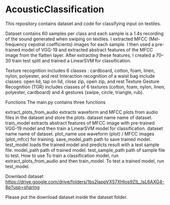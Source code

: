 # AcousticClassification

This repository contains dataset and code for classifying input on textiles.

Dataset contains 60 samples per class and each sample is a 1.4s recording of the sound generated when swiping on textiles. I extracted MFCC (Mel-frequency cepstral coefficients) images for each sample. I then used a pre-trained model of VGG-19 and extracted abstract features of the MFCC image from the flatten layer. After extracting these features, I created a 70–30 train test split and trained a LinearSVM for classification.

Texture recognition includes 6 classes : cardboard, cotton, foam, linen, nylon, polyester, and rest
Interaction recognition of a waist bag include  classes: open lid, tap on lid, close zip, open zip, and rest
Texture Gesture Recognition (TGR) includes classes of 6 textures (cotton, foam, nylon, linen, polyester, cardboard) and 4 gestures (swipe, circle, triangle, rub).

Functions
The main.py contains three functions

extract_plots_from_audio extracts waveform and MFCC plots from audio files in the dataset and store the plots.
dataset name name of dataset.
train_model extracts abstract features of MFCC image with pre-trained VGG-19 model and then train a LinearSVM model for classification.
dataset name name of dataset.
plot_name use waveform (plot) / MFCC images (plot_mfcc) for training.
save_model_path path to save trained model.
test_model loads the trained model and predicts result with a test sample file.
model_path path of trained model.
test_sample_path path of sample file to test.
How to use
To train a classification model, run extract_plots_from_audio and then train_model. To test a trained model, run test_model.

Downlaod dataset
https://drive.google.com/drive/folders/1bs2IappVX57XHlos9ZIL_lsL6AXG4-8p?usp=sharing

Please put the download dataset inside the dataset folder.
